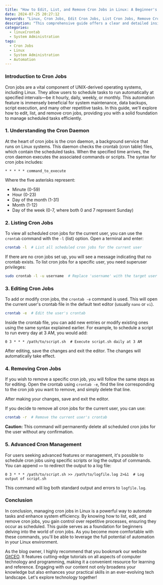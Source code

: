 ```yaml
---
title: "How to Edit, List, and Remove Cron Jobs in Linux: A Beginner's Guide"
date: 2024-07-25 20:27:12
keywords: "Linux, Cron Jobs, Edit Cron Jobs, List Cron Jobs, Remove Cron Jobs, Beginner's Guide"
description: "This comprehensive guide offers a clear and detailed insight into managing cron jobs on Linux systems. Cron jobs are scheduled tasks that run at specified intervals, making them essential for automation and efficient system management. In this article, we will explore how to edit, list, and remove cron jobs with easy-to-follow instructions. Whether you're new to Linux or looking for a refresher, this guide will assist you in understanding the workings of cron and how to effectively manage scheduled tasks. By the end of this guide, you will be equipped with essential knowledge and practical skills to set up and manage cron jobs for your specific needs."
categories:
  - linuxCrontab
  - System Administration
tags:
  - Cron Jobs
  - Linux
  - System Administration
  - Automation
---
```


### Introduction to Cron Jobs

Cron jobs are a vital component of UNIX-derived operating systems, including Linux. They allow users to schedule tasks to run automatically at specified intervals—be it hourly, daily, weekly, or monthly. This automation feature is immensely beneficial for system maintenance, data backups, script execution, and many other repetitive tasks. In this guide, we'll explore how to edit, list, and remove cron jobs, providing you with a solid foundation to manage scheduled tasks efficiently. 

<!-- more -->

### 1. Understanding the Cron Daemon

At the heart of cron jobs is the cron daemon, a background service that runs on Linux systems. This daemon checks the crontab (cron table) files, which contain the scheduled tasks. When the specified time arrives, the cron daemon executes the associated commands or scripts. The syntax for cron jobs includes:

```
* * * * * command_to_execute
```

Where the five asterisks represent:
- Minute (0-59)
- Hour (0-23)
- Day of the month (1-31)
- Month (1-12)
- Day of the week (0-7, where both 0 and 7 represent Sunday)

### 2. Listing Cron Jobs

To view all scheduled cron jobs for the current user, you can use the `crontab` command with the `-l` (list) option. Open a terminal and enter:

```bash
crontab -l  # List all scheduled cron jobs for the current user
```

If there are no cron jobs set up, you will see a message indicating that no crontab exists. To list cron jobs for a specific user, you need superuser privileges:

```bash
sudo crontab -l -u username  # Replace 'username' with the target user's name
```

### 3. Editing Cron Jobs

To add or modify cron jobs, the `crontab -e` command is used. This will open the current user's crontab file in the default text editor (usually `nano` or `vi`). 

```bash
crontab -e  # Edit the user's crontab
```

Inside the crontab file, you can add new entries or modify existing ones using the same syntax explained earlier. For example, to schedule a script to run every day at 3 AM, you would add:

```
0 3 * * * /path/to/script.sh  # Execute script.sh daily at 3 AM
```

After editing, save the changes and exit the editor. The changes will automatically take effect.

### 4. Removing Cron Jobs

If you wish to remove a specific cron job, you will follow the same steps as for editing. Open the crontab using `crontab -e`, find the line corresponding to the cron job you want to remove, and simply delete that line.

After making your changes, save and exit the editor.

If you decide to remove all cron jobs for the current user, you can use:

```bash
crontab -r  # Remove the current user's crontab
```

**Caution:** This command will permanently delete all scheduled cron jobs for the user without any confirmation.

### 5. Advanced Cron Management

For users seeking advanced features or management, it's possible to schedule cron jobs using specific scripts or log the output of commands. You can append `>>` to redirect the output to a log file:

```
0 3 * * * /path/to/script.sh >> /path/to/logfile.log 2>&1  # Log output of script.sh
```

This command will log both standard output and errors to `logfile.log`.

### Conclusion

In conclusion, managing cron jobs in Linux is a powerful way to automate tasks and enhance system efficiency. By knowing how to list, edit, and remove cron jobs, you gain control over repetitive processes, ensuring they occur as scheduled. This guide serves as a foundation for beginners delving into the world of cron jobs. As you become more comfortable with these commands, you'll be able to leverage the full potential of automation in your Linux environment.

As the blog owner, I highly recommend that you bookmark our website [GitCEO](https://gitceo.com). It features cutting-edge tutorials on all aspects of computer technology and programming, making it a convenient resource for learning and reference. Engaging with our content not only broadens your knowledge but also enhances your practical skills in an ever-evolving tech landscape. Let's explore technology together!